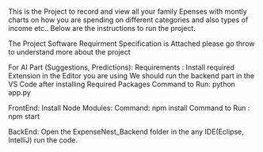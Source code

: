 This is the Project to record and view all your family Epenses with montly charts on how you are spending on different categories and also types of income etc..
Below are the instructions to run the project.

The Project Software Requirment Specification is Attached please go throw to understand more about the project

For AI Part (Suggestions, Predictions):
Requirements : Install required Extension in the Editor you are using
We should run the backend part in the VS Code after installing Required Packages
Command to Run: python app.py

FrontEnd:
Install Node Modules:
Command: npm install
Command to Run : npm start

BackEnd:
Open the ExpenseNest_Backend folder in the any IDE(Eclipse, IntelliJ) run the code.
